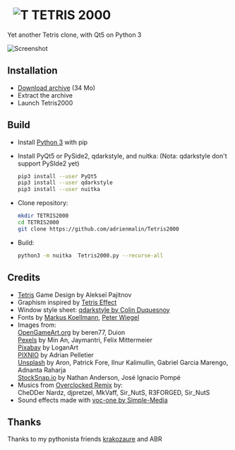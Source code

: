 #   ![T](../raw/master/icons/48.png "T") TETRIS 2000

Yet another Tetris clone, with Qt5 on Python 3

![Screenshot](../raw/gh-pages/screenshots/Tetris2000.png "Screenshot")

## Installation

* [Download archive](../archive/master.zip) (34 Mo)
* Extract the archive
* Launch Tetris2000

## Build

* Install [Python 3](https://www.python.org) with pip

* Install PyQt5 or PySide2, qdarkstyle, and nuitka: (Nota: qdarkstyle don't support PySIde2 yet)

    ```bash
    pip3 install --user PyQt5
    pip3 install --user qdarkstyle
    pip3 install --user nuitka
    ```
  
* Clone repository:

    ```bash
    mkdir TETRIS2000
    cd TETRIS2000
    git clone https://github.com/adrienmalin/Tetris2000
    ```
    
* Build:

    ```bash
    python3 -m nuitka  Tetris2000.py --recurse-all
    ```

## Credits

* [Tetris](https://tetris.com) Game Design by Alekseï Pajitnov
* Graphism inspired by [Tetris Effect](https://www.tetriseffect.game)
* Window style sheet: [qdarkstyle by Colin Duquesnoy](https://github.com/ColinDuquesnoy/QDarkStyleSheet)
* Fonts by [Markus Koellmann](http://markus-designs.com), [Peter Wiegel](http://www.peter-wiegel.de)
* Images from:<br>
  [OpenGameArt.org](https://opengameart.org) by beren77, Duion<br>
  [Pexels](https://www.pexels.com) by Min An, Jaymantri, Felix Mittermeier<br>
  [Pixabay](https://pixabay.com) by LoganArt<br>
  [PIXNIO](https://pixnio.com) by Adrian Pelletier<br>
  [Unsplash](https://unsplash.com) by Aron, Patrick Fore, Ilnur Kalimullin, Gabriel Garcia Marengo, Adnanta Raharja<br>
  [StockSnap.io](https://stocksnap.io) by Nathan Anderson, José Ignacio Pompé
* Musics from [Overclocked Remix](https://ocremix.org/game/510/tetris-gb) by:<br>
  CheDDer Nardz, djpretzel, MkVaff, Sir_NutS, R3FORGED, Sir_NutS
* Sound effects made with [voc-one by Simple-Media](http://www.simple-media.co.uk/vsti.htm)

## Thanks

Thanks to my pythonista friends [krakozaure](https://github.com/krakozaure) and ABR
